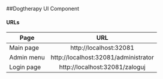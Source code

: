 ##Dogtherapy UI Component


#### URLs


| Page            | URL                                   |
| --------------- |:-------------------------------------:|
| Main page       | http://localhost:32081                |
| Admin menu      | http://localhost:32081/administrator  |
| Login page      | http://localhost:32081/zaloguj        |


